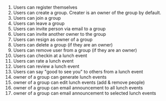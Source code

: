1. Users can register themselves
1. Users can create a group.  Creater is an owner of the group by default.
1. Users can join a group
1. Users can leave a group
1. Users can invite person via email to a group
1. Users can invite another owner to the group
1. Users can resign as owner of a group
1. Users can delete a group (if they are an owner)
1. Users can remove user from a group (if they are an owner)
1. Users can checkin at a lunch event
1. Users can rate a lunch event
1. Users can review a lunch event
1. Users can say "good to see you" to others from a lunch event
1. owner of a group can generate lunch events
1. owner of a group can edit lunch events (add & remove people)
1. owner of a group can email announcement to all lunch events
1. owner of a group can email announcement to selected lunch events
